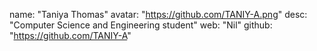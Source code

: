 name: "Taniya Thomas"
avatar: "https://github.com/TANIY-A.png"
desc: "Computer Science and Engineering student"
web: "Nil"
github: "https://github.com/TANIY-A"
